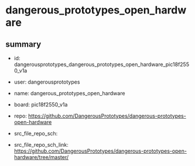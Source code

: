 # dangerous_prototypes_open_hardware
 
## summary 
* id: dangerousprototypes_dangerous_prototypes_open_hardware_pic18f2550_v1a
* user: dangerousprototypes
* name: dangerous_prototypes_open_hardware
* board: pic18f2550_v1a
* repo: https://github.com/DangerousPrototypes/dangerous-prototypes-open-hardware



* src_file_repo_sch: 
* src_file_repo_sch_link: https://github.com/DangerousPrototypes/dangerous-prototypes-open-hardware/tree/master/






